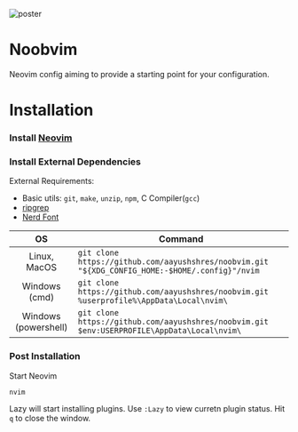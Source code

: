 ![poster](image/poster.png)

# Noobvim

Neovim config aiming to provide a starting point for your configuration.

# Installation

### Install [Neovim](https://github.com/neovim/neovim/blob/master/INSTALL.md)

### Install External Dependencies

External Requirements:

- Basic utils: `git`, `make`, `unzip`, `npm`, C Compiler(`gcc`)
- [ripgrep](https://github.com/BurntSushi/ripgrep#installation)
- [Nerd Font](https://www.nerdfonts.com/)

|          OS          | Command                                                                                           |
| :------------------: | ------------------------------------------------------------------------------------------------- |
|     Linux, MacOS     | `git clone https://github.com/aayushshres/noobvim.git "${XDG_CONFIG_HOME:-$HOME/.config}"/nvim` |
|    Windows (cmd)    | `git clone https://github.com/aayushshres/noobvim.git %userprofile%\AppData\Local\nvim\`        |
| Windows (powershell) | `git clone https://github.com/aayushshres/noobvim.git $env:USERPROFILE\AppData\Local\nvim\`     |

### Post Installation

Start Neovim

```
nvim
```

Lazy will start installing plugins. Use `:Lazy` to view curretn plugin status. Hit `q` to close the window.
